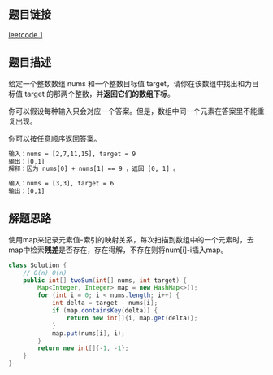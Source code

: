 ## 题目链接

[leetcode 1](https://leetcode.cn/problems/two-sum/)

## 题目描述

给定一个整数数组 nums 和一个整数目标值 target，请你在该数组中找出和为目标值 target 的那两个整数，并**返回它们的数组下标**。

你可以假设每种输入只会对应一个答案。但是，数组中同一个元素在答案里不能重复出现。

你可以按任意顺序返回答案。

```html
输入：nums = [2,7,11,15], target = 9
输出：[0,1]
解释：因为 nums[0] + nums[1] == 9 ，返回 [0, 1] 。

输入：nums = [3,3], target = 6
输出：[0,1]
```

## 解题思路

使用map来记录元素值-索引的映射关系，每次扫描到数组中的一个元素时，去map中检索**残差**是否存在，存在得解，不存在则将num[i]-i插入map。

```JAVA
class Solution {
    // O(n) O(n)
    public int[] twoSum(int[] nums, int target) {
        Map<Integer, Integer> map = new HashMap<>();
        for (int i = 0; i < nums.length; i++) {
            int delta = target - nums[i];
            if (map.containsKey(delta)) {
                return new int[]{i, map.get(delta)};
            }
            map.put(nums[i], i);
        }
        return new int[]{-1, -1};
    }
}
```

